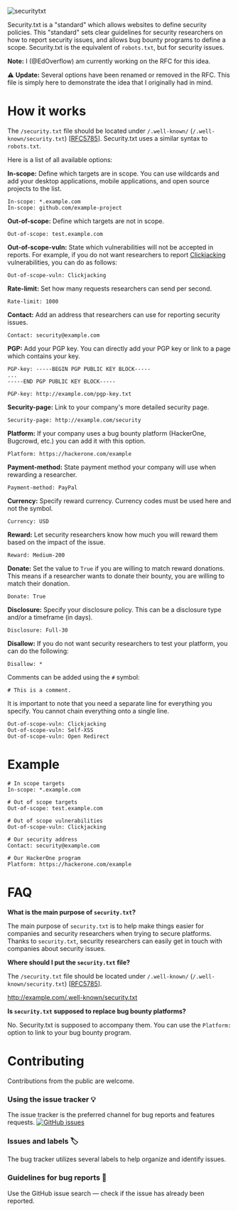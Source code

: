 ![securitytxt](https://user-images.githubusercontent.com/18099289/29998262-ed9c2812-9026-11e7-9402-798f9cdbeab7.png)

Security.txt is a "standard" which allows websites to define security policies. This "standard" sets clear guidelines for security researchers on how to report security issues, and allows bug bounty programs to define a scope. Security.txt is the equivalent of `robots.txt`, but for security issues.

**Note:** I (@EdOverflow) am currently working on the RFC for this idea.

:warning: **Update:** Several options have been renamed or removed in the RFC. This file is simply here to demonstrate the idea that I originally had in mind.

# How it works

The `/security.txt` file should be located under `/.well-known/` (`/.well-known/security.txt`) [[RFC5785](https://tools.ietf.org/html/rfc5785)]. Security.txt uses a similar syntax to `robots.txt`.

Here is a list of all available options:

**In-scope:** Define which targets are in scope. You can use wildcards and add your desktop applications, mobile applications, and open source projects to the list.

```
In-scope: *.example.com
In-scope: github.com/example-project
```

**Out-of-scope:** Define which targets are not in scope.

```
Out-of-scope: test.example.com
```

**Out-of-scope-vuln:** State which vulnerabilities will not be accepted in reports. For example, if you do not want researchers to report [Clickjacking](https://www.owasp.org/index.php/Clickjacking) vulnerabilities, you can do as follows:

```
Out-of-scope-vuln: Clickjacking
```

**Rate-limit:** Set how many requests researchers can send per second.

```
Rate-limit: 1000
```

**Contact:** Add an address that researchers can use for reporting security issues.

```
Contact: security@example.com
```

<!-- TODO: Add keybase. -->

**PGP:** Add your PGP key. You can directly add your PGP key or link to a page which contains your key.

```
PGP-key: -----BEGIN PGP PUBLIC KEY BLOCK-----
...
-----END PGP PUBLIC KEY BLOCK----- 
```

```
PGP-key: http://example.com/pgp-key.txt
```

**Security-page:** Link to your company's more detailed security page.

```
Security-page: http://example.com/security
```

**Platform:** If your company uses a bug bounty platform (HackerOne, Bugcrowd, etc.) you can add it with this option.

```
Platform: https://hackerone.com/example
```

**Payment-method:** State payment method your company will use when rewarding a researcher.

```
Payment-method: PayPal
```

**Currency:** Specify reward currency. Currency codes must be used here and not the symbol.

```
Currency: USD
```

**Reward:** Let security researchers know how much you will reward them based on the impact of the issue.

```
Reward: Medium-200
```

**Donate:** Set the value to `True` if you are willing to match reward donations. This means if a researcher wants to donate their bounty, you are willing to match their donation.

```
Donate: True
```

**Disclosure:** Specify your disclosure policy. This can be a disclosure type and/or a timeframe (in days).

```
Disclosure: Full-30
```

**Disallow:** If you do not want security researchers to test your platform, you can do the following:

```
Disallow: *
```

Comments can be added using the `#` symbol:

```
# This is a comment.
```

It is important to note that you need a separate line for everything you specify. You cannot chain everything onto a single line.

```
Out-of-scope-vuln: Clickjacking
Out-of-scope-vuln: Self-XSS
Out-of-scope-vuln: Open Redirect
```

# Example

```
# In scope targets
In-scope: *.example.com

# Out of scope targets
Out-of-scope: test.example.com

# Out of scope vulnerabilities
Out-of-scope-vuln: Clickjacking

# Our security address
Contact: security@example.com

# Our HackerOne program
Platform: https://hackerone.com/example
```

# FAQ

**What is the main purpose of `security.txt`?**

The main purpose of `security.txt` is to help make things easier for companies and security researchers when trying to secure platforms. Thanks to `security.txt`, security researchers can easily get in touch with companies about security issues.

**Where should I put the `security.txt` file?**

The `/security.txt` file should be located under `/.well-known/` (`/.well-known/security.txt`) [[RFC5785](https://tools.ietf.org/html/rfc5785)].

http://example.com/.well-known/security.txt

**Is `security.txt` supposed to replace bug bounty platforms?**

No. Security.txt is supposed to accompany them. You can use the `Platform:` option to link to your bug bounty program.

# Contributing

Contributions from the public are welcome.

### Using the issue tracker 💡

The issue tracker is the preferred channel for bug reports and features requests. [![GitHub issues](https://img.shields.io/github/issues/EdOverflow/security-txt.svg?style=flat-square)](https://github.com/EdOverflow/security-txt/issues)

### Issues and labels 🏷

The bug tracker utilizes several labels to help organize and identify issues.

### Guidelines for bug reports 🐛

Use the GitHub issue search — check if the issue has already been reported.
